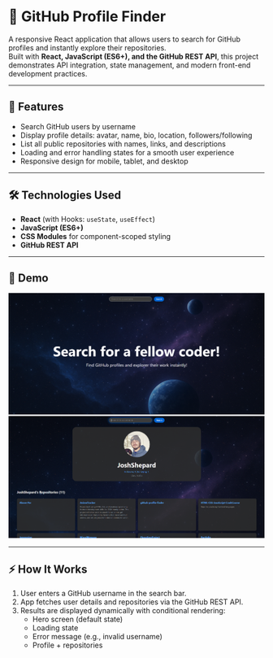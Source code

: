 # 🔎 GitHub Profile Finder


A responsive React application that allows users to search for GitHub profiles and instantly explore their repositories.  
Built with **React, JavaScript (ES6+), and the GitHub REST API**, this project demonstrates API integration, state management, and modern front-end development practices.

---

## 🚀 Features
- Search GitHub users by username  
- Display profile details: avatar, name, bio, location, followers/following  
- List all public repositories with names, links, and descriptions  
- Loading and error handling states for a smooth user experience  
- Responsive design for mobile, tablet, and desktop

---

## 🛠️ Technologies Used
- **React** (with Hooks: `useState`, `useEffect`)  
- **JavaScript (ES6+)**  
- **CSS Modules** for component-scoped styling  
- **GitHub REST API**

---

## 📸 Demo
![Demo Screenshot](src/assets/GitHub-Homepage.png)
![Demo Screenshot](./src/assets/GitHub-UserProfilepage.png)

---

## ⚡ How It Works
1. User enters a GitHub username in the search bar.  
2. App fetches user details and repositories via the GitHub REST API.  
3. Results are displayed dynamically with conditional rendering:  
   - Hero screen (default state)  
   - Loading state  
   - Error message (e.g., invalid username)  
   - Profile + repositories



  
